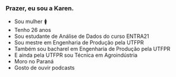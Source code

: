 ### Prazer, eu sou a Karen.

- Sou mulher :womens:
- Tenho 26 anos
- Sou estudante de Análise de Dados do curso ENTRA21
- Sou mestre em Engenharia de Produção pela UTFPR
- Também sou bacharel em Engenharia de Produção pela UTFPR
- E ainda pela UTFPR sou Técnica em Agroindústria
- Moro no Paraná
- Gosto de ouvir podcasts
